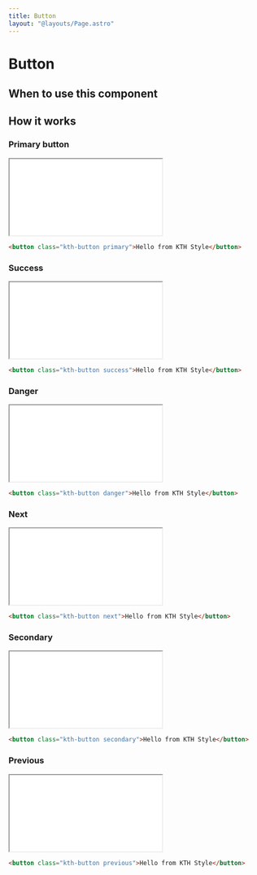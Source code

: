 ```yaml
---
title: Button
layout: "@layouts/Page.astro"
---
```


# Button

## When to use this component

## How it works

### Primary button

<iframe src="/style/en/examples/button/default" title="Example primary button"></iframe>

```html
<button class="kth-button primary">Hello from KTH Style</button>
```

### Success

<iframe src="/style/en/examples/button/success" title="Example succcess button"></iframe>

```html
<button class="kth-button success">Hello from KTH Style</button>
```

### Danger

<iframe src="/style/en/examples/button/danger" title="Example danger button"></iframe>

```html
<button class="kth-button danger">Hello from KTH Style</button>
```

### Next

<iframe src="/style/en/examples/button/next" title="Example next button"></iframe>

```html
<button class="kth-button next">Hello from KTH Style</button>
```

### Secondary

<iframe src="/style/en/examples/button/secondary" title="Example secondary button"></iframe>

```html
<button class="kth-button secondary">Hello from KTH Style</button>
```

### Previous

<iframe src="/style/en/examples/button/previous" title="Example previoous button"></iframe>

```html
<button class="kth-button previous">Hello from KTH Style</button>
```
